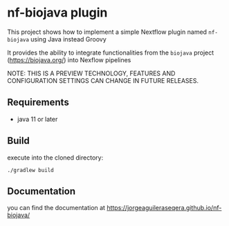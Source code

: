 # nf-biojava plugin 
 
This project shows how to implement a simple Nextflow plugin named `nf-biojava` using Java instead Groovy

It provides the ability to integrate functionalities from the `biojava` project (https://biojava.org/) into
Nexflow pipelines

NOTE: THIS IS A PREVIEW TECHNOLOGY, FEATURES AND CONFIGURATION SETTINGS CAN CHANGE IN FUTURE RELEASES.

## Requirements

- java 11 or later

## Build

execute into the cloned directory:

```
./gradlew build
```

## Documentation

you can find the documentation at https://jorgeaguileraseqera.github.io/nf-biojava/